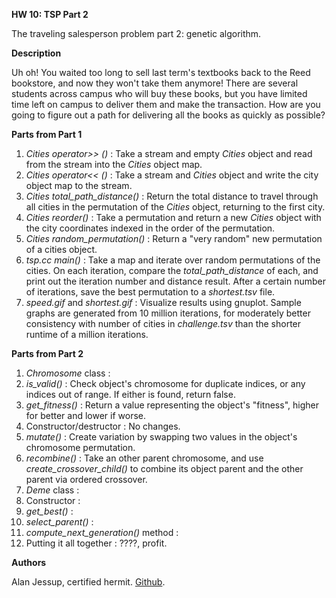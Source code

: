 **HW 10: TSP Part 2**

The traveling salesperson problem part 2: genetic algorithm.

**Description**

Uh oh! You waited too long to sell last term's textbooks back to the Reed bookstore, and now they won't take them anymore! There are several students across campus who will buy these books, but you have limited time left on campus to deliver them and make the transaction. How are you going to figure out a path for delivering all the books as quickly as possible?

**Parts from Part 1**
1. *Cities operator>> ()* : Take a stream and empty *Cities* object and read from the stream into the *Cities* object map.
2. *Cities operator<< ()* : Take a stream and *Cities* object and write the city object map to the stream.
3. *Cities total_path_distance()* : Return the total distance to travel through all cities in the permutation of the *Cities* object, returning to the first city.
4. *Cities reorder()* : Take a permutation and return a new *Cities* object with the city coordinates indexed in the order of the permutation.
5. *Cities random_permutation()* : Return a "very random" new permutation of a cities object.
6. *tsp.cc main()* : Take a map and iterate over random permutations of the cities. On each iteration, compare the *total_path_distance* of each, and print out the iteration number and distance result. After a certain number of iterations, save the best permutation to a *shortest.tsv* file.
7. *speed.gif* and *shortest.gif* : Visualize results using gnuplot. Sample graphs are generated from 10 million iterations, for moderately better consistency with number of cities in *challenge.tsv* than the shorter runtime of a million iterations.

**Parts from Part 2**
1. *Chromosome* class :
  1. *is_valid()* : Check object's chromosome for duplicate indices, or any indices out of range. If either is found, return false.
  2. *get_fitness()* : Return a value representing the object's "fitness", higher for better and lower if worse.
  3. Constructor/destructor : No changes.
  4. *mutate()* : Create variation by swapping two values in the object's chromosome permutation.
  5. *recombine()* : Take an other parent chromosome, and use *create_crossover_child()* to combine its object parent and the other parent via ordered crossover.
2. *Deme* class :
  1. Constructor :
  2. *get_best()* :
  3. *select_parent()* :
  4. *compute_next_generation()* method :
3. Putting it all together : ????, profit.

**Authors**

Alan Jessup, certified hermit. [Github](https://github.com/alwritescode).
